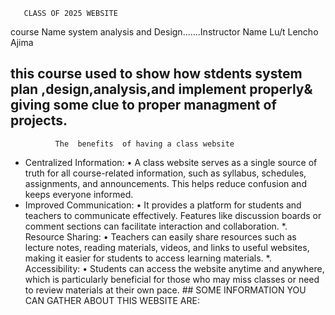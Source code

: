        CLASS OF 2025 WEBSITE
   course Name system analysis and Design.......Instructor Name Lu/t Lencho Ajima
## this course used to  show how stdents system plan ,design,analysis,and implement properly& giving some clue to proper managment of projects.


              The  benefits  of having a class website 
* Centralized Information:
• A class website serves as a single source of truth for all course-related information, such as syllabus, schedules, assignments, and announcements. This helps reduce confusion and keeps everyone informed.
* Improved Communication:
 • It provides a platform for students and teachers to communicate effectively. Features like discussion boards or comment sections can facilitate interaction and collaboration.
*. Resource Sharing:
• Teachers can easily share resources such as lecture notes, reading materials, videos, and links to useful websites, making it easier for students to access learning materials.
*. Accessibility:
 • Students can access the website anytime and anywhere, which is particularly beneficial for those who may miss classes or need to review materials at their own pace.
       ## SOME INFORMATION YOU CAN GATHER ABOUT THIS WEBSITE ARE:
     
        
